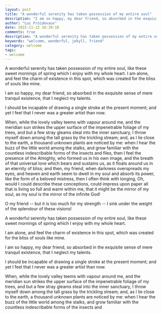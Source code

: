 ```yaml
---
layout: post
title: "A wonderful serenity has taken possession of my entire soul"
description: "I am so happy, my dear friend, so absorbed in the exquisite sense of mere tranquil existence, that I neglect my talents."
author: "Luc Froidevaux"
date: 2015-11-12 16:39:18
comments: true
description: "A wonderful serenity has taken possession of my entire soul"
keywords: "welcome, wonderful, jekyll, friend"
category: welcome
tags:
- welcome
---
```


A wonderful serenity has taken possession of my entire soul, like these sweet mornings of spring which I enjoy with my whole heart. I am alone, and feel the charm of existence in this spot, which was created for the bliss of souls like mine.

I am so happy, my dear friend, so absorbed in the exquisite sense of mere tranquil existence, that I neglect my talents.

I should be incapable of drawing a single stroke at the present moment; and yet I feel that I never was a greater artist than now.

When, while the lovely valley teems with vapour around me, and the meridian sun strikes the upper surface of the impenetrable foliage of my trees, and but a few stray gleams steal into the inner sanctuary, I throw myself down among the tall grass by the trickling stream; and, as I lie close to the earth, a thousand unknown plants are noticed by me: when I hear the buzz of the little world among the stalks, and grow familiar with the countless indescribable forms of the insects and flies, then I feel the presence of the Almighty, who formed us in his own image, and the breath of that universal love which bears and sustains us, as it floats around us in an eternity of bliss; and then, my friend, when darkness overspreads my eyes, and heaven and earth seem to dwell in my soul and absorb its power, like the form of a beloved mistress, then I often think with longing, Oh, would I could describe these conceptions, could impress upon paper all that is living so full and warm within me, that it might be the mirror of my soul, as my soul is the mirror of the infinite God!

O my friend -- but it is too much for my strength -- I sink under the weight of the splendour of these visions!

A wonderful serenity has taken possession of my entire soul, like these sweet mornings of spring which I enjoy with my whole heart.

I am alone, and feel the charm of existence in this spot, which was created for the bliss of souls like mine.

I am so happy, my dear friend, so absorbed in the exquisite sense of mere tranquil existence, that I neglect my talents.

I should be incapable of drawing a single stroke at the present moment; and yet I feel that I never was a greater artist than now.

When, while the lovely valley teems with vapour around me, and the meridian sun strikes the upper surface of the impenetrable foliage of my trees, and but a few stray gleams steal into the inner sanctuary, I throw myself down among the tall grass by the trickling stream; and, as I lie close to the earth, a thousand unknown plants are noticed by me: when I hear the buzz of the little world among the stalks, and grow familiar with the countless indescribable forms of the insects and
